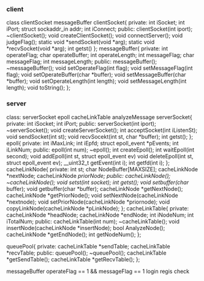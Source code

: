 ### client
class clientSocket messageBuffer
clientSocket{
private:
	int iSocket;
	int iPort;
	struct sockaddr_in addr;
	int iConnect;
public:
	clientSocket(int iport);
	~clientSocket();
	void createClientSocket();
	void connectServer();
	void judgeFlag();
	static void *sendSocket(void *arg);
	static void *recvSocket(void *arg);
	int getst()
};
messageBuffer{
private:
	int operateFlag;
	char operateBuffer;
	int operateLength;
	int messageFlag;
	char messageFlag;
	int messageLength;
public:
	messageBuffer();
	~messageBuffer();
	void setOperateFlag(int flag);
	void setMessageFlag(int flag);
	void setOperateBuffer(char *buffer);
	void setMessageBuffer(char *buffer);
	void setOperateLength(int length);
	void setMessageLength(int length);
	void toString();
};

### server
class:
	serverSocket 
	epoll 
	cacheLinkTable
	analyzeMessage
serverSocket{
private:
	int iSocket;
	int iPort;
public:
	serverSocket(int iport);
	~serverSocket();
	void createServerSocket();
	int acceptSocket(int iListenSt);
	void sendSocket(int st);
	void recvSocekt(int st, char *buffer);
	int getst();
};
epoll{
private:
	int iMaxLink;
	int iEpfd;
	struct epoll_event *pEvents;
	int iLinkNum;
public:
	epoll(int num);
	~epoll();
	int createEpoll();
	int waitEpoll(int second);
	void addEpoll(int st, struct epoll_event ev)
	void deleteEpoll(int st, struct epoll_event ev);
	__uint32_t getEvent(int i);
	int getfd(int i);
};
cacheLinkNode{
private:
	int st;
	char NodeBuffer[MAXSIZE];
	cacheLinkNode *nextNode;
	cacheLinkNode *priorNode;
public:
	cacheLinkNode();
	~cacheLinkNode();
	void setst(int socket);
	int getst();
	void setbuffer(char* buffer);
	void getbuffer(char *buffer);
	cacheLinkNode *getNextNode();
	cacheLinkNode *getPriorNode();
	void setNextNode(cacheLinkNode *nextnode);
	void setPriorNode(cacheLinkNode *priornode);
	void copyLinkNode(cacheLinkNode *pLinkNode);
};
cacheLinkTable{
private:
	cacheLinkNode *headNode;
	cacheLinkNode *endNode;
	int iNodeNum;
	int iTotalNum;
public:
	cacheLinkTable(int num);
	~cacheLinkTable();
	void insertNode(cacheLinkNode *insertNode);
	bool AnalyzeNode();
	cacheLinkNode *getEndNode();
	int getNodeNum();
};

queuePool{
private:
	cacheLinkTable *sendTable;
	cacheLinkTable *recvTable;
public:
	queuePool();
	~queuePool();
	cacheLinkTable *getSendTable();
	cacheLinkTable *getRecvTable();
};


messageBuffer
operateFlag == 1  &&  messageFlag == 1
login
regis
check